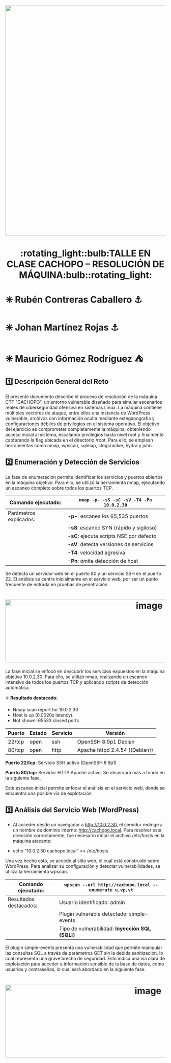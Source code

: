 <h1 align="center"><img width="1280" height="720" alt="image" src="https://github.com/user-attachments/assets/b69288c3-8b6b-4fcb-87f3-067a0a9dbc10" /></h1> 
<h1 align="center">:rotating_light::bulb:TALLE EN CLASE CACHOPO – RESOLUCIÓN DE MÁQUINA:bulb::rotating_light:</h1> 

# :eight_spoked_asterisk: **Rubén Contreras Caballero** :anchor:
# :eight_spoked_asterisk: **Johan Martínez Rojas** :anchor:
# :eight_spoked_asterisk: **Mauricio Gómez Rodríguez** :tent:


## :one: Descripción General del Reto
El presente documento describe el proceso de resolución de la máquina CTF "CACHOPO", un entorno vulnerable diseñado para simular escenarios reales de ciberseguridad ofensiva en sistemas Linux. La máquina contiene múltiples vectores de ataque, entre ellos una instancia de WordPress vulnerable, archivos con información oculta mediante esteganografía y configuraciones débiles de privilegios en el sistema operativo.
El objetivo del ejercicio es comprometer completamente la máquina, obteniendo acceso inicial al sistema, escalando privilegios hasta nivel root y finalmente capturando la flag ubicada en el directorio /root. Para ello, se emplean herramientas como nmap, wpscan, sqlmap, stegcracker, hydra y john.

## :two: Enumeración y Detección de Servicios
La fase de enumeración permite identificar los servicios y puertos abiertos en la máquina objetivo. Para ello, se utilizó la herramienta nmap, ejecutando un escaneo completo sobre todos los puertos TCP.

| Comando ejecutado:            | `nmap -p- -sS -sC -sV -T4 -Pn 10.0.2.30`                                 |
|-------------------------------|---------------------------------------------------------------------------|
| Parámetros explicados:        |  **-p-**: escanea los 65,535 puertos                                     |
|                               |  **-sS**: escaneo SYN (rápido y sigiloso)                                |
|                               |  **-sC**: ejecuta scripts NSE por defecto                                |
|                               |  **-sV**: detecta versiones de servicios                                 |
|                               |  **-T4**: velocidad agresiva                                             |
|                               |  **-Pn**: omite detección de host                                        |

Se detecta un servidor web en el puerto 80 y un servicio SSH en el puerto 22. El análisis se centra inicialmente en el servicio web, por ser un punto frecuente de entrada en pruebas de penetración

<h1 align="center"><img width="889" height="197" alt="image" src="https://github.com/user-attachments/assets/063eba77-35cb-4529-9a7a-c95b1b67bf65" /></h1> 

La fase inicial se enfocó en descubrir los servicios expuestos en la máquina objetivo 10.0.2.30. Para ello, se utilizó nmap, realizando un escaneo intensivo de todos los puertos TCP y aplicando scripts de detección automática.

:eight_spoked_asterisk: **Resultado destacado:**

- Nmap scan report for 10.0.2.30
- Host is up (0.0020s latency).
- Not shown: 65533 closed ports

| Puerto  | Estado | Servicio | Versión                        |
|---------|--------|----------|--------------------------------|
| 22/tcp  | open   | ssh      | OpenSSH 8.9p1 Debian           |
| 80/tcp  | open   | http     | Apache httpd 2.4.54 ((Debian)) |

**Puerto 22/tcp:** Servicio SSH activo (OpenSSH 8.9p1)

**Puerto 80/tcp:** Servidor HTTP Apache activo. Se observará más a fondo en la siguiente fase.

Este escaneo inicial permite enfocar el análisis en el servicio web, donde se encuentra una posible vía de explotación


## :three: Análisis del Servicio Web (WordPress)

- Al acceder desde un navegador a http://10.0.2.30, el servidor redirige a un nombre de dominio interno: http://cachopo.local. Para resolver esta dirección correctamente, fue necesario editar el archivo /etc/hosts en la máquina atacante:

- echo "10.0.2.30 cachopo.local" >> /etc/hosts

Una vez hecho esto, se accede al sitio web, el cual está construido sobre WordPress. Para analizar su configuración y detectar vulnerabilidades, se utiliza la herramienta wpscan.

| Comando ejecutado:                       | `wpscan --url http://cachopo.local --enumerate u,vp,vt`     |
|------------------------------------------|--------------------------------------------------------------|
| Resultados destacados:                   | Usuario identificado: admin                                  |
|                                          | Plugin vulnerable detectado: simple-events                   |
|                                          | Tipo de vulnerabilidad: **Inyección SQL (SQLi)**             |

El plugin simple-events presenta una vulnerabilidad que permite manipular las consultas SQL a través de parámetros GET sin la debida sanitización, lo cual representa una grave brecha de seguridad. Esto indica una vía clara de explotación para acceder a información sensible de la base de datos, como usuarios y contraseñas, lo cual será abordado en la siguiente fase.

<h1 align="center"><img width="881" height="228" alt="image" src="https://github.com/user-attachments/assets/bdda20ed-314e-4cc6-a5d6-4a5ce403bf98" /></h1> 

